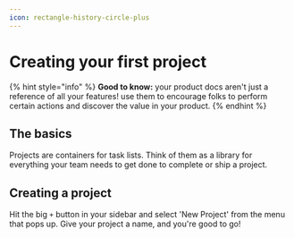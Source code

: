 ```yaml
---
icon: rectangle-history-circle-plus
---
```


# Creating your first project

{% hint style="info" %}
**Good to know:** your product docs aren't just a reference of all your features! use them to encourage folks to perform certain actions and discover the value in your product.
{% endhint %}

## The basics

Projects are containers for task lists. Think of them as a library for everything your team needs to get done to complete or ship a project.

## Creating a project

Hit the big `+` button in your sidebar and select 'New Project' from the menu that pops up. Give your project a name, and you're good to go!
